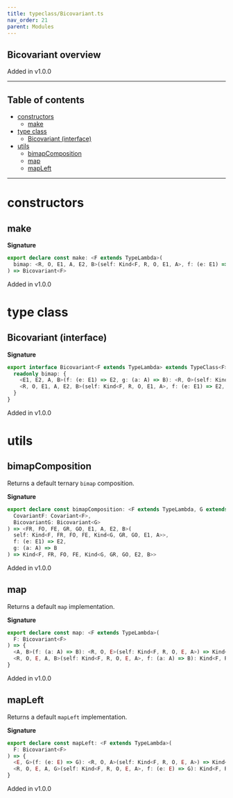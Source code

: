 ```yaml
---
title: typeclass/Bicovariant.ts
nav_order: 21
parent: Modules
---
```


## Bicovariant overview

Added in v1.0.0

---

<h2 class="text-delta">Table of contents</h2>

- [constructors](#constructors)
  - [make](#make)
- [type class](#type-class)
  - [Bicovariant (interface)](#bicovariant-interface)
- [utils](#utils)
  - [bimapComposition](#bimapcomposition)
  - [map](#map)
  - [mapLeft](#mapleft)

---

# constructors

## make

**Signature**

```ts
export declare const make: <F extends TypeLambda>(
  bimap: <R, O, E1, A, E2, B>(self: Kind<F, R, O, E1, A>, f: (e: E1) => E2, g: (a: A) => B) => Kind<F, R, O, E2, B>
) => Bicovariant<F>
```

Added in v1.0.0

# type class

## Bicovariant (interface)

**Signature**

```ts
export interface Bicovariant<F extends TypeLambda> extends TypeClass<F> {
  readonly bimap: {
    <E1, E2, A, B>(f: (e: E1) => E2, g: (a: A) => B): <R, O>(self: Kind<F, R, O, E1, A>) => Kind<F, R, O, E2, B>
    <R, O, E1, A, E2, B>(self: Kind<F, R, O, E1, A>, f: (e: E1) => E2, g: (a: A) => B): Kind<F, R, O, E2, B>
  }
}
```

Added in v1.0.0

# utils

## bimapComposition

Returns a default ternary `bimap` composition.

**Signature**

```ts
export declare const bimapComposition: <F extends TypeLambda, G extends TypeLambda>(
  CovariantF: Covariant<F>,
  BicovariantG: Bicovariant<G>
) => <FR, FO, FE, GR, GO, E1, A, E2, B>(
  self: Kind<F, FR, FO, FE, Kind<G, GR, GO, E1, A>>,
  f: (e: E1) => E2,
  g: (a: A) => B
) => Kind<F, FR, FO, FE, Kind<G, GR, GO, E2, B>>
```

Added in v1.0.0

## map

Returns a default `map` implementation.

**Signature**

```ts
export declare const map: <F extends TypeLambda>(
  F: Bicovariant<F>
) => {
  <A, B>(f: (a: A) => B): <R, O, E>(self: Kind<F, R, O, E, A>) => Kind<F, R, O, E, B>
  <R, O, E, A, B>(self: Kind<F, R, O, E, A>, f: (a: A) => B): Kind<F, R, O, E, B>
}
```

Added in v1.0.0

## mapLeft

Returns a default `mapLeft` implementation.

**Signature**

```ts
export declare const mapLeft: <F extends TypeLambda>(
  F: Bicovariant<F>
) => {
  <E, G>(f: (e: E) => G): <R, O, A>(self: Kind<F, R, O, E, A>) => Kind<F, R, O, G, A>
  <R, O, E, A, G>(self: Kind<F, R, O, E, A>, f: (e: E) => G): Kind<F, R, O, G, A>
}
```

Added in v1.0.0
